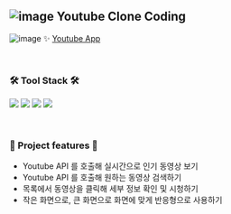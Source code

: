 

## ![image](https://user-images.githubusercontent.com/79193369/118845935-2b761280-b907-11eb-989b-1594ccfdbb00.png) Youtube Clone Coding 

![image](https://user-images.githubusercontent.com/79193369/118817275-01642680-b8ee-11eb-81ce-ff33b8f774a1.png)
✨ [Youtube App](https://60a525e36c5641048a46c130--minjeung-youtube.netlify.app/)

<br />

### 🛠 Tool Stack 🛠
<a href="https://create-react-app.dev/docs/getting-started/"><img src="https://img.shields.io/badge/React-61DAFB?style=flat-square&logo=React&logoColor=white"/></a>
<a href=""><img src="https://img.shields.io/badge/JavaScript-F7DF1E?style=flat-square&logo=JavaScript&logoColor=white"/></a>
<a href=""><img src="https://img.shields.io/badge/PostCSS-DD3A0A?style=flat-square&logo=PostCSS&logoColor=white"/></a>
<a href=""><img src="https://img.shields.io/badge/Postman-FF6C37?style=flat-square&logo=Postman&logoColor=white"/></a>

<br />

### 🧩 Project features 🧩

- Youtube API 를 호출해 실시간으로 인기 동영상 보기 <br />
- Youtube API 를 호출해 원하는 동영상 검색하기 <br /> 
- 목록에서 동영상을 클릭해 세부 정보 확인 및 시청하기 <br /> 
- 작은 화면으로, 큰 화면으로 화면에 맞게 반응형으로 사용하기
